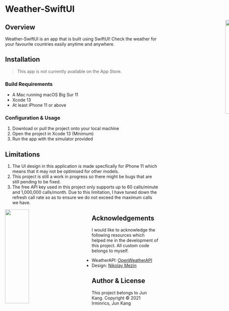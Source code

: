 # Weather-SwiftUI 

<div style="width: 1000px; height 600px;"><img src="" width="28%" height="28%" align="right"></div>


## Overview

Weather-SwiftUI is an app that is built using SwiftUI! Check the weather for your favourite countries easily anytime and anywhere.

## Installation

> This app is not currently available on the App Store.

### Build Requirements

- A Mac running macOS Big Sur 11
- Xcode 13
- At least iPhone 11 or above 

### Configuration & Usage

1. Download or pull the project onto your local machine
2. Open the project in Xcode 13 (Minimum)
3. Run the app with the simulator provided

## Limitations
1. The UI design in this application is made specfically for iPhone 11 which means that it may not be optimised for other models.
2. This project is still a work in progress so there might be bugs that are still pending to be fixed.
3. The free API key used in this project only supports up to 60 calls/minute and 1,000,000 calls/month. Due to this limitation, I have tuned down the refresh call rate so as to ensure we do not exceed the maximum calls we have.

<div style="width: 1000px; height 600px;"><img src="" width="28%" height="28%" align="left"></div>

## Acknowledgements

I would like to acknowledge the following resources which helped me in the development of this project.
All custom code belongs to myself.

- WeatherAPI: [OpenWeatherAPI](https://openweathermap.org)
- Design: [Nikolay Mezin](https://www.behance.net/nmiezin)


## Author & License

This project belongs to Jun Kang. 
Copyright © 2021 Irminrics, Jun Kang
